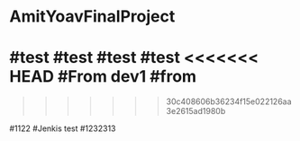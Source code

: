# AmitYoavFinalProject
#test
#test
#test
#test
<<<<<<< HEAD
#From dev1
#from
=======
>>>>>>> 30c408606b36234f15e022126aa3e2615ad1980b

#1122
#Jenkis test
#1232313
